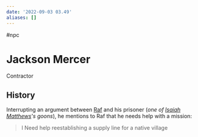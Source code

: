 ```yaml
---
date: '2022-09-03 03.49'
aliases: []
---
```

#npc
# Jackson Mercer

Contractor

## History
Interrupting an argument between [Raf](Rafkoris%20Sunder.md) and his prisoner (_one of [Isaiah Matthews](Isaiah%20Matthews.md)'s goons_), he mentions to Raf that he needs help with a mission:
> I Need help reestablishing a supply line for a native village

